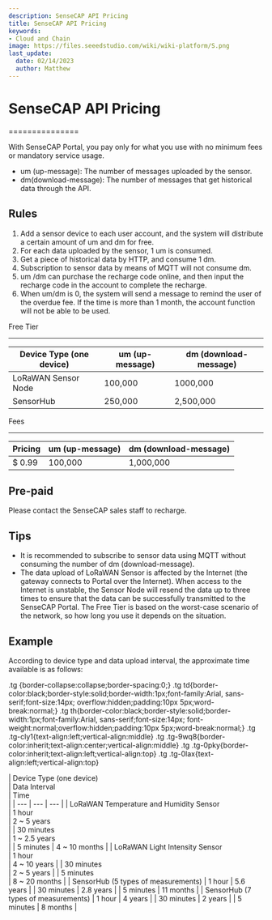 ```yaml
---
description: SenseCAP API Pricing
title: SenseCAP API Pricing
keywords:
- Cloud and Chain
image: https://files.seeedstudio.com/wiki/wiki-platform/S.png
last_update:
  date: 02/14/2023
  author: Matthew
---
```


# SenseCAP API Pricing

===============


With SenseCAP Portal, you pay only for what you use with no minimum fees or mandatory service usage.

*   um (up-message): The number of messages uploaded by the sensor.
*   dm(download-message): The number of messages that get historical data through the API.

Rules
-----

1.  Add a sensor device to each user account, and the system will distribute a certain amount of um and dm for free.
2.  For each data uploaded by the sensor, 1 um is consumed.
3.  Get a piece of historical data by HTTP, and consume 1 dm.
4.  Subscription to sensor data by means of MQTT will not consume dm.
5.  um /dm can purchase the recharge code online, and then input the recharge code in the account to complete the recharge.
6.  When um/dm is 0, the system will send a message to remind the user of the overdue fee. If the time is more than 1 month, the account function will not be able to be used.

Free Tier  

------------

| Device Type (one device) | um (up-message) | dm (download-message) |
| --- | --- | --- |
| LoRaWAN Sensor Node | 100,000 | 1000,000 |
| SensorHub | 250,000 | 2,500,000 |

Fees  

-------

| Pricing | um (up-message) | dm (download-message) |
| --- | --- | --- |
| $ 0.99 | 100,000 | 1,000,000 |

Pre-paid
--------

Please contact the SenseCAP sales staff to recharge.

Tips
----

*   It is recommended to subscribe to sensor data using MQTT without consuming the number of dm (download-message).
*   The data upload of LoRaWAN Sensor is affected by the Internet (the gateway connects to Portal over the Internet). When access to the Internet is unstable, the Sensor Node will resend the data up to three times to ensure that the data can be successfully transmitted to the SenseCAP Portal. The Free Tier is based on the worst-case scenario of the network, so how long you use it depends on the situation.

Example
-------

According to device type and data upload interval, the approximate time available is as follows:

.tg {border-collapse:collapse;border-spacing:0;} .tg td{border-color:black;border-style:solid;border-width:1px;font-family:Arial, sans-serif;font-size:14px; overflow:hidden;padding:10px 5px;word-break:normal;} .tg th{border-color:black;border-style:solid;border-width:1px;font-family:Arial, sans-serif;font-size:14px; font-weight:normal;overflow:hidden;padding:10px 5px;word-break:normal;} .tg .tg-cly1{text-align:left;vertical-align:middle} .tg .tg-9wq8{border-color:inherit;text-align:center;vertical-align:middle} .tg .tg-0pky{border-color:inherit;text-align:left;vertical-align:top} .tg .tg-0lax{text-align:left;vertical-align:top}

| Device Type (one device)  
 | Data Interval  
 | Time  
 |
| --- | --- | --- |
| LoRaWAN Temperature and Humidity Sensor  
 | 1 hour  
 | 2 ~ 5 years  
 |
| 30 minutes  
 | 1 ~ 2.5 years  
 |
| 5 minutes | 4 ~ 10 months |
| LoRaWAN Light Intensity Sensor  
 | 1 hour  
 | 4 ~ 10 years |
| 30 minutes  
 | 2 ~ 5 years |
| 5 minutes  
 | 8 ~ 20 months |
| SensorHub (5 types of measurements) | 1 hour | 5.6 years |
| 30 minutes | 2.8 years |
| 5 minutes | 11 months |
| SensorHub (7 types of measurements) | 1 hour | 4 years |
| 30 minutes | 2 years |
| 5 minutes | 8 months |
